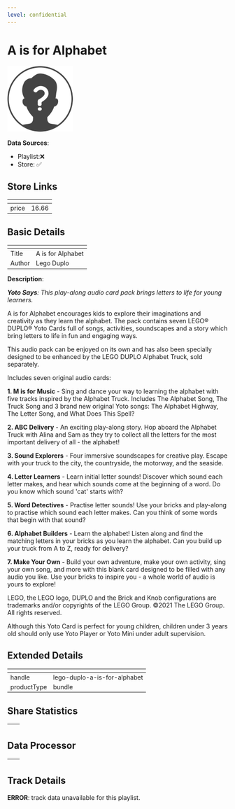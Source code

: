 ```yaml
---
level: confidential
---
```

# A is for Alphabet

![card_error.png](../../img/cards/card_error.png)

**Data Sources**: 

- Playlist:❌
- Store: ✅


## Store Links

| <!-- --> | <!-- --> |
| - | - |
| price | 16.66 |


## Basic Details

| <!-- --> | <!-- --> |
| - | - |
| Title | A is for Alphabet |
| Author | Lego Duplo |

**Description**:

_**Yoto Says**: This play-along audio card pack brings letters to life for young learners._

A is for Alphabet encourages kids to explore their imaginations and creativity as they learn the alphabet. The pack contains seven LEGO® DUPLO® Yoto Cards full of songs, activities, soundscapes and a story which bring letters to life in fun and engaging ways.  
  
This audio pack can be enjoyed on its own and has also been specially designed to be enhanced by the LEGO DUPLO Alphabet Truck, sold separately.  
  
Includes seven original audio cards:  
  
**1. M is for Music** - Sing and dance your way to learning the alphabet with five tracks inspired by the Alphabet Truck. Includes The Alphabet Song, The Truck Song and 3 brand new original Yoto songs: The Alphabet Highway, The Letter Song, and What Does This Spell?  
  
**2. ABC Delivery** - An exciting play-along story. Hop aboard the Alphabet Truck with Alina and Sam as they try to collect all the letters for the most important delivery of all - the alphabet!  
  
**3. Sound Explorers** - Four immersive soundscapes for creative play. Escape with your truck to the city, the countryside, the motorway, and the seaside.  
  
**4. Letter Learners** - Learn initial letter sounds! Discover which sound each letter makes, and hear which sounds come at the beginning of a word. Do you know which sound 'cat' starts with?  
  
**5. Word Detectives** - Practise letter sounds! Use your bricks and play-along to practise which sound each letter makes. Can you think of some words that begin with that sound?  
  
**6. Alphabet Builders** - Learn the alphabet! Listen along and find the matching letters in your bricks as you learn the alphabet. Can you build up your truck from A to Z, ready for delivery?  
  
**7. Make Your Own** - Build your own adventure, make your own activity, sing your own song, and more with this blank card designed to be filled with any audio you like. Use your bricks to inspire you - a whole world of audio is yours to explore!  
  
LEGO, the LEGO logo, DUPLO and the Brick and Knob configurations are trademarks and/or copyrights of the LEGO Group. ©2021 The LEGO Group. All rights reserved.  

Although this Yoto Card is perfect for young children, children under 3 years old should only use Yoto Player or Yoto Mini under adult supervision.

<!-- td {border: 1px solid #ccc;}br {mso-data-placement:same-cell;} --> <!-- td {border: 1px solid #ccc;}br {mso-data-placement:same-cell;} -->


## Extended Details

| <!-- --> | <!-- --> |
| - | - |
| handle | lego-duplo-a-is-for-alphabet |
| productType | bundle |


## Share Statistics

| <!-- --> | <!-- --> |
| - | - |


## Data Processor

| <!-- --> | <!-- --> |
| - | - |


## Track Details

**ERROR**: track data unavailable for this playlist.

